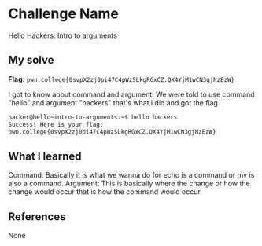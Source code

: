 # Challenge Name
Hello Hackers: Intro to arguments

## My solve
**Flag:** `pwn.college{0svpX2zj0pi47C4pWzSLkgRGxCZ.QX4YjM1wCN3gjNzEzW}`

I got to know about command and argument. We were told to use command "hello" and argument "hackers" that's what i did and got the flag.

```bash
hacker@hello~intro-to-arguments:~$ hello hackers
Success! Here is your flag:
pwn.college{0svpX2zj0pi47C4pWzSLkgRGxCZ.QX4YjM1wCN3gjNzEzW}
```

## What I learned
Command: Basically it is what we wanna do for echo is a command or mv is also a command.
Argument: This is basically where the change or how the change would occur that is how the command would occur.

## References 
None